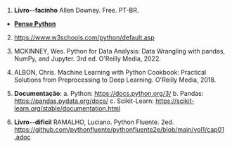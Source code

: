 1. **Livro--facinho** 
Allen Downey. Free. PT-BR. 
- [**Pense Python**](https://penseallen.github.io/PensePython2e/)

2. https://www.w3schools.com/python/default.asp

3. MCKINNEY, Wes. Python for Data Analysis: Data Wrangling with pandas, NumPy, and Jupyter. 3rd ed. O'Reilly Media, 2022.

4. ALBON, Chris. Machine Learning with Python Cookbook: Practical Solutions from Preprocessing to Deep Learning. O'Reilly Media, 2018.

5. **Documentação**:
    a. Python: https://docs.python.org/3/
    b. Pandas: https://pandas.pydata.org/docs/
    c. Scikit-Learn: https://scikit-learn.org/stable/documentation.html

6. **Livro--dificil**
RAMALHO, Luciano. Python Fluente. 2ed. 
https://github.com/pythonfluente/pythonfluente2e/blob/main/vol1/cap01.adoc